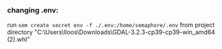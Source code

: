 ### changing .env:
run `sem create secret env -f ./.env:/home/semaphore/.env` from project directory
"C:\Users\lloos\Downloads\GDAL-3.2.3-cp39-cp39-win_amd64 (2).whl"